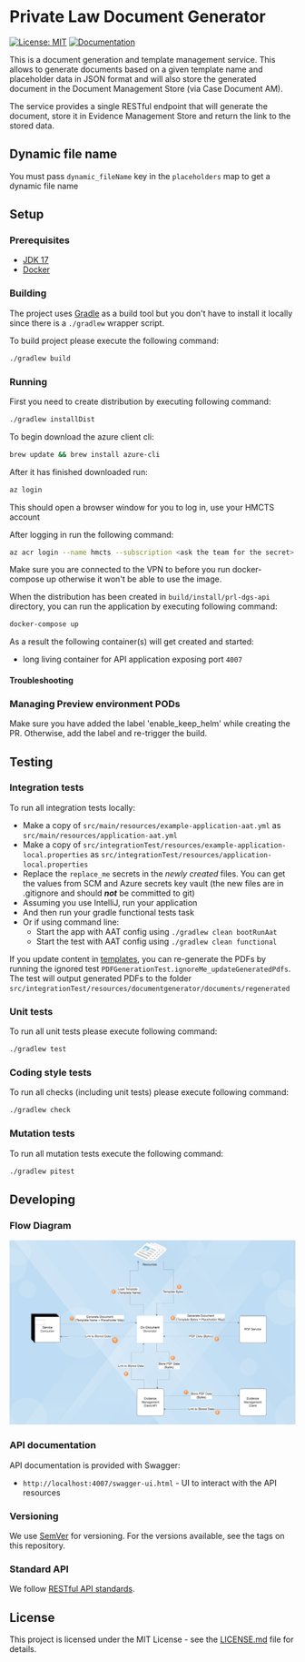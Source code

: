 # Private Law Document Generator

[![License: MIT](https://img.shields.io/badge/License-MIT-yellow.svg)](https://opensource.org/licenses/MIT)
[![Documentation](https://img.shields.io/static/v1?label=Documentation&message=DGS&color=informational&logo=confluence)](https://tools.hmcts.net/confluence/display/PL/PDF+document+generator)

This is a document generation and template management service. This allows to generate documents based on a
given template name and placeholder data in JSON format and will also store the generated document in the
Document Management Store (via Case Document AM).

The service provides a single RESTful endpoint that will generate the document, store it in Evidence Management
Store and return the link to the stored data.

## Dynamic file name

You must pass `dynamic_fileName` key in the `placeholders` map to get a dynamic file name

## Setup

### Prerequisites

- [JDK 17](https://openjdk.java.net/)
- [Docker](https://www.docker.com)

### Building

The project uses [Gradle](https://gradle.org) as a build tool but you don't have to install it locally since there is a
`./gradlew` wrapper script.

To build project please execute the following command:

```bash
./gradlew build
```

### Running

First you need to create distribution by executing following command:

```bash
./gradlew installDist
```

To begin download the azure client cli:

```bash
brew update && brew install azure-cli
```

After it has finished downloaded run:

```bash
az login
```

This should open a browser window for you to log in, use your HMCTS account

After logging in run the following command:

```bash
az acr login --name hmcts --subscription <ask the team for the secret>
```

Make sure you are connected to the VPN to before you run docker-compose up otherwise it won't be able to use the image.

When the distribution has been created in `build/install/prl-dgs-api` directory,
you can run the application by executing following command:

```bash
docker-compose up
```

As a result the following container(s) will get created and started:

- long living container for API application exposing port `4007`

#### Troubleshooting

### Managing Preview environment PODs

Make sure you have added the label 'enable_keep_helm' while creating the PR. Otherwise, add the label and re-trigger the build.

## Testing

### Integration tests

To run all integration tests locally:

- Make a copy of `src/main/resources/example-application-aat.yml` as `src/main/resources/application-aat.yml`
- Make a copy of `src/integrationTest/resources/example-application-local.properties` as `src/integrationTest/resources/application-local.properties`
- Replace the `replace_me` secrets in the _newly created_ files. You can get the values from SCM and Azure secrets key vault (the new files are in .gitignore and should _**not**_ be committed to git)
- Assuming you use IntelliJ, run your application
- And then run your gradle functional tests task
- Or if using command line:
  - Start the app with AAT config using `./gradlew clean bootRunAat`
  - Start the test with AAT config using `./gradlew clean functional`

If you update content in [templates](https://github.com/hmcts/rdo-docmosis-templates), you can re-generate the PDFs by running the ignored test `PDFGenerationTest.ignoreMe_updateGeneratedPdfs`. The test
will output generated PDFs to the folder `src/integrationTest/resources/documentgenerator/documents/regenerated`

### Unit tests

To run all unit tests please execute following command:

```bash
./gradlew test
```

### Coding style tests

To run all checks (including unit tests) please execute following command:

```bash
./gradlew check
```

### Mutation tests

To run all mutation tests execute the following command:

```bash
./gradlew pitest
```

## Developing

### Flow Diagram

![diagram](docs/DataFlow.png)

### API documentation

API documentation is provided with Swagger:

- `http://localhost:4007/swagger-ui.html` - UI to interact with the API resources

### Versioning

We use [SemVer](http://semver.org/) for versioning.
For the versions available, see the tags on this repository.

### Standard API

We follow [RESTful API standards](https://hmcts.github.io/restful-api-standards/).

## License

This project is licensed under the MIT License - see the [LICENSE.md](LICENSE.md) file for details.
